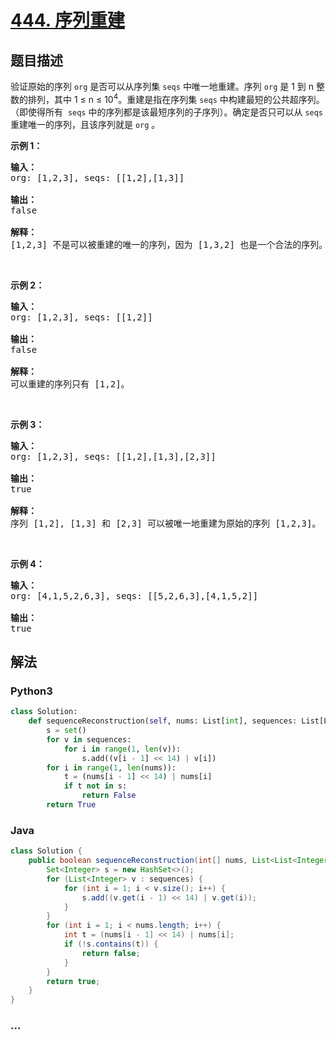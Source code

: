 # [444. 序列重建](https://leetcode-cn.com/problems/sequence-reconstruction)



## 题目描述

<!-- 这里写题目描述 -->

<p>验证原始的序列&nbsp;<code>org</code>&nbsp;是否可以从序列集&nbsp;<code>seqs</code>&nbsp;中唯一地重建。序列&nbsp;<code>org</code>&nbsp;是 1 到 n 整数的排列，其中 1 &le; n &le; 10<sup>4</sup>。重建是指在序列集 <code>seqs</code> 中构建最短的公共超序列。（即使得所有 &nbsp;<code>seqs</code>&nbsp;中的序列都是该最短序列的子序列）。确定是否只可以从 <code>seqs</code> 重建唯一的序列，且该序列就是 <code>org</code> 。</p>

<p><strong>示例 1：</strong></p>

<pre><strong>输入：</strong>
org: [1,2,3], seqs: [[1,2],[1,3]]

<strong>输出：</strong>
false

<strong>解释：</strong>
[1,2,3] 不是可以被重建的唯一的序列，因为 [1,3,2] 也是一个合法的序列。
</pre>

<p>&nbsp;</p>

<p><strong>示例 2：</strong></p>

<pre><strong>输入：</strong>
org: [1,2,3], seqs: [[1,2]]

<strong>输出：</strong>
false

<strong>解释：</strong>
可以重建的序列只有 [1,2]。
</pre>

<p>&nbsp;</p>

<p><strong>示例 3：</strong></p>

<pre><strong>输入：</strong>
org: [1,2,3], seqs: [[1,2],[1,3],[2,3]]

<strong>输出：</strong>
true

<strong>解释：</strong>
序列 [1,2], [1,3] 和 [2,3] 可以被唯一地重建为原始的序列 [1,2,3]。
</pre>

<p>&nbsp;</p>

<p><strong>示例 4：</strong></p>

<pre><strong>输入：</strong>
org: [4,1,5,2,6,3], seqs: [[5,2,6,3],[4,1,5,2]]

<strong>输出：</strong>
true
</pre>


## 解法

<!-- 这里可写通用的实现逻辑 -->

<!-- tabs:start -->

### **Python3**

<!-- 这里可写当前语言的特殊实现逻辑 -->

```python
class Solution:
    def sequenceReconstruction(self, nums: List[int], sequences: List[List[int]]) -> bool:
        s = set()
        for v in sequences:
            for i in range(1, len(v)):
                s.add((v[i - 1] << 14) | v[i])
        for i in range(1, len(nums)):
            t = (nums[i - 1] << 14) | nums[i]
            if t not in s:
                return False
        return True
```

### **Java**

<!-- 这里可写当前语言的特殊实现逻辑 -->

```java
class Solution {
    public boolean sequenceReconstruction(int[] nums, List<List<Integer>> sequences) {
        Set<Integer> s = new HashSet<>();
        for (List<Integer> v : sequences) {
            for (int i = 1; i < v.size(); i++) {
                s.add((v.get(i - 1) << 14) | v.get(i));
            }
        }
        for (int i = 1; i < nums.length; i++) {
            int t = (nums[i - 1] << 14) | nums[i];
            if (!s.contains(t)) {
                return false;
            }
        }
        return true;
    }
}
```

### **...**

```

```

<!-- tabs:end -->
